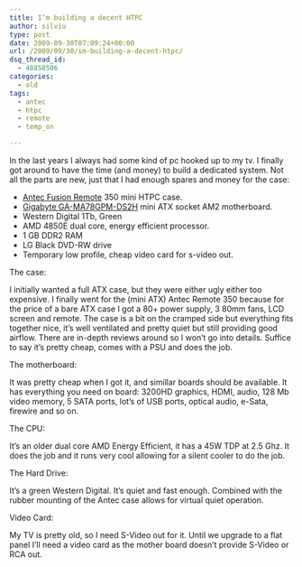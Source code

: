 ```yaml
---
title: I’m building a decent HTPC
author: silviu
type: post
date: 2009-09-30T07:09:24+00:00
url: /2009/09/30/im-building-a-decent-htpc/
dsq_thread_id:
  - 48858506
categories:
  - old
tags:
  - antec
  - htpc
  - remote
  - temp_on

---
```

In the last years I always had some kind of pc hooked up to my tv. I finally got around to have the time (and money) to build a dedicated system. Not all the parts are new, just that I had enough spares and money for the case:

  * <a href="http://www.antec.com/Detail.bok?no=625" target="_blank" rel="noopener">Antec Fusion Remote</a> 350 mini HTPC case.
  * <a href="http://www.gigabyte.com.tw/Products/Motherboard/Products_Overview.aspx?ProductID=2859" target="_blank" rel="noopener">Gigabyte GA-MA78GPM-DS2H</a> mini ATX socket AM2 motherboard.
  * Western Digital 1Tb, Green
  * AMD 4850E dual core, energy efficient processor.
  * 1 GB DDR2 RAM
  * LG Black DVD-RW drive
  * Temporary low profile, cheap video card for s-video out.

The case:

I initially wanted a full ATX case, but they were either ugly either too expensive. I finally went for the (mini ATX) Antec Remote 350 because for the price of a bare ATX case I got a 80+ power supply, 3 80mm fans, LCD screen and remote. The case is a bit on the cramped side but everything fits together nice, it&#8217;s well ventilated and pretty quiet but still providing good airflow. There are in-depth reviews around so I won&#8217;t go into details. Suffice to say it&#8217;s pretty cheap, comes with a PSU and does the job.

The motherboard:

It was pretty cheap when I got it, and simillar boards should be available. It has everything you need on board: 3200HD graphics, HDMI, audio, 128 Mb video memory, 5 SATA ports, lot&#8217;s of USB ports, optical audio, e-Sata, firewire and so on.

The CPU:

It&#8217;s an older dual core AMD Energy Efficient, it has a 45W TDP at 2.5 Ghz. It does the job and it runs very cool allowing for a silent cooler to do the job.

The Hard Drive:

It&#8217;s a green Western Digital. It&#8217;s quiet and fast enough. Combined with the rubber mounting of the Antec case allows for virtual quiet operation.

Video Card:

My TV is pretty old, so I need S-Video out for it. Until we upgrade to a flat panel I&#8217;ll need a video card as the mother board doesn&#8217;t provide S-Video or RCA out.